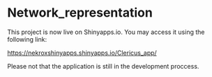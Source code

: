 # Network_representation

This project is now live on Shinyapps.io. You may access it using the following link: 

https://nekroxshinyapps.shinyapps.io/Clericus_app/

Please not that the application is still in the development proccess.
